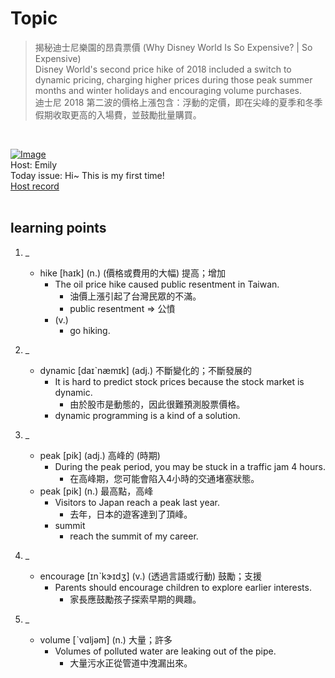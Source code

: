 # Topic

> 揭秘迪士尼樂園的昂貴票價 (Why Disney World Is So Expensive? | So Expensive) <br>
> Disney World's second price hike of 2018 included a switch to dynamic pricing, charging higher prices during those peak summer months and winter holidays and   encouraging volume purchases.  <br>
> 迪士尼 2018 第二波的價格上漲包含：浮動的定價，即在尖峰的夏季和冬季假期收取更高的入場費，並鼓勵批量購買。

 <br>

[![Image](https://cdn.voicetube.com/assets/thumbnails/kQMSUcvl06o.jpg)](https://www.youtube.com/embed/kQMSUcvl06o?rel=0&showinfo=0&cc_load_policy=0&controls=1&autoplay=1&iv_load_policy=3&playsinline=1&wmode=transparent&start=174&end=187&enablejsapi=1&origin=https://tw.voicetube.com&widgetid=1)<br>
Host: Emily
<br>Today issue: Hi~ This is my first time!
<br>
[Host record](https://cdn.voicetube.com/tmp/everyday_records/10207392500230687/2748.mp3)
<br><br>
## learning points
1. _
	* hike [haɪk] (n.) (價格或費用的大幅) 提高；增加
		- The oil price hike caused public resentment in Taiwan.
			+ 油價上漲引起了台灣民眾的不滿。
			+ public resentment => 公憤
		- (v.)
			+ go hiking.

2. _
	* dynamic [daɪˋnæmɪk] (adj.) 不斷變化的；不斷發展的
		- It is hard to predict stock prices because the stock market is dynamic.
			+ 由於股市是動態的，因此很難預測股票價格。
		- dynamic programming is a kind of a solution.

3. _
	* peak [pik] (adj.) 高峰的 (時期)
		- During the peak period, you may be stuck in a traffic jam 4 hours.
			+ 在高峰期，您可能會陷入4小時的交通堵塞狀態。
	* peak [pik] (n.) 最高點，高峰
		- Visitors to Japan reach a peak last year.
			+ 去年，日本的遊客達到了頂峰。
		- summit
			+ reach the summit of my career.

4. _
	* encourage [ɪnˋkɝɪdʒ] (v.) (透過言語或行動) 鼓勵；支援
		+ Parents should encourage children to explore earlier interests.
			+ 家長應鼓勵孩子探索早期的興趣。

5. _
	* volume [ˋvɑljəm] (n.) 大量；許多
		- Volumes of polluted water are leaking out of the pipe.
			+ 大量污水正從管道中洩漏出來。
